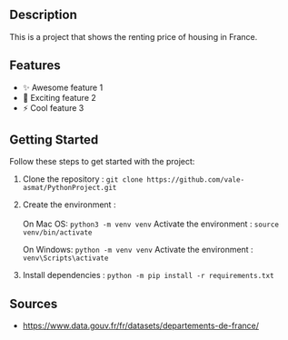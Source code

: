 ## Description

This is a project that shows the renting price of housing in France.

## Features

- ✨ Awesome feature 1
- 🌟 Exciting feature 2
- ⚡️ Cool feature 3

## Getting Started

Follow these steps to get started with the project:

1. Clone the repository : `git clone https://github.com/vale-asmat/PythonProject.git`
2. Create the environment :<br><br>
    On Mac OS: `python3 -m venv venv`
    Activate the environment : `source venv/bin/activate`<br>

    On Windows: `python -m venv venv`
    Activate the environment : `venv\Scripts\activate`<br>

3. Install dependencies : `python -m pip install -r requirements.txt`


## Sources

- https://www.data.gouv.fr/fr/datasets/departements-de-france/